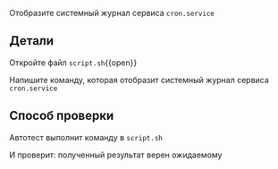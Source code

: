 Отобразите системный журнал сервиса `cron.service`

## Детали

Откройте файл `script.sh`{{open}}

Напишите команду, которая отобразит системный журнал сервиса `cron.service`

## Способ проверки

Автотест выполнит команду в `script.sh`

И проверит: полученный результат верен ожидаемому